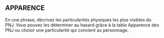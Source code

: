 ## APPARENCE


En une phrase, décrivez les particularités physiques les plus
visibles du PNJ. Vous pouvez les déterminer au hasard grâce
à la table Apparence des PNJ ou choisir une particularité qui
convient au personnage.
